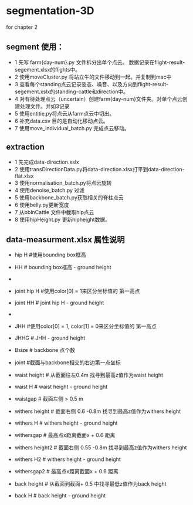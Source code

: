 # segmentation-3D
for chapter 2

## segment 使用：
- 1 先写 farm{day-num}.py 文件拆分出单个点云。 
  数据记录在flight-result-segement.xlsx的flights中。
- 2 使用moveCluster.py 将站立牛的文件移动到一起。并复制到mac中
- 3 查看每个standing点云记录姿态、噪音、以及方向到flight-result-segement.xslx的standing-cattle和direction中。
- 4 对有待处理点云（uncertain）创建farm{day-num}文件夹。对单个点云创建处理文件。并如3记录
- 5 使用entitie.py将点云从farm点云中切出。
- 6 补充data.csv 目的是自动化移动点云。
- 7 使用move_individual_batch.py 完成点云移动。

## extraction
- 1 先完成data-direction.xslx
- 2 使用transDirectionData.py将data-direction.xlsx打平到data-direction-flat.xlsx
- 3 使用normalisation_batch.py将点云旋转
- 4 使用denoise_batch.py 过滤
- 5 使用backbone_batch.py获取相关的脊柱点云
- 6 使用belly.py更新宽度
- 7 从bbInCattle 文件中截取hip点云
- 8 使用hipHeight.py 更新hipheight数据。

## data-measurment.xlsx 属性说明
-  hip H #使用bounding box框高 
-  HH # bounding box框高 - ground height
-
-  joint hip H #使用color[0] = 1来区分坐标值的 第一高点
-  joint HH # joint hip H - ground height
-
-  JHH #使用color[0] = 1, color[1] = 0来区分坐标值的 第一高点
-  JHHG # JHH - ground height
-  Bsize # backbone 点个数

-  joint #截面与backbone相交的右边第一点坐标

-  waist height # 从截面往左0.4m 找寻到最高z值作为waist height
-  waist H # waist height - ground height
-  waistgap # 截面左侧 > 0.5 m

-  withers height # 截面右侧 0.6 -0.8m 找寻到最高z值作为withers height
-  withers H  # withers height - ground height
-  withersgap	 # 最高点x距离截面x + 0.6 距离

-  withers height2 # 截面右侧 0.55 -0.8m 找寻到最高z值作为withers height
-  withers H2	# withers height - ground height
-  withersgap2 # 最高点x距离截面x + 0.6 距离

-  back height # 从截面到截面+ 0.5 中找寻最低z值作为back height
-  back H # back height - ground height
